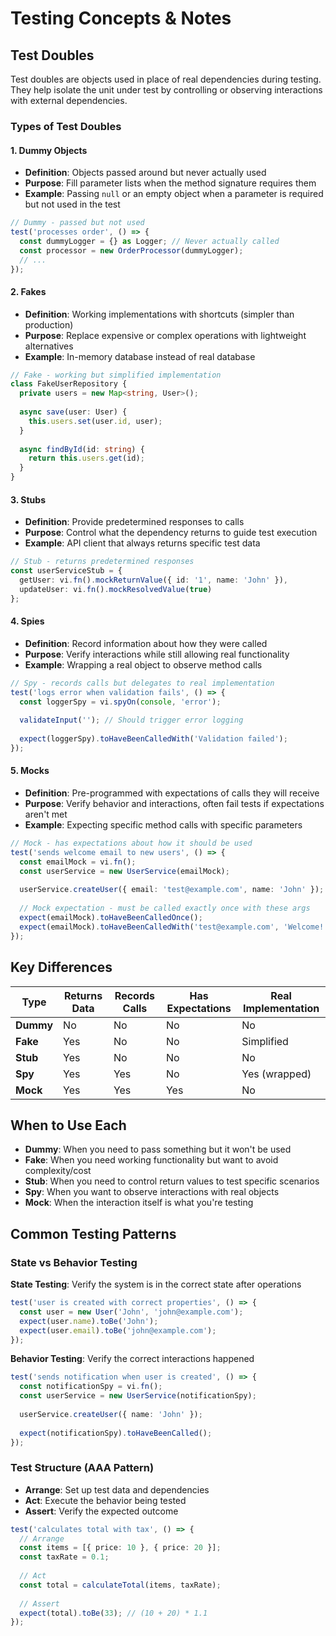 # Testing Concepts & Notes

## Test Doubles

Test doubles are objects used in place of real dependencies during testing. They help isolate the unit under test by controlling or observing interactions with external dependencies.

### Types of Test Doubles

#### 1. Dummy Objects
- **Definition**: Objects passed around but never actually used
- **Purpose**: Fill parameter lists when the method signature requires them
- **Example**: Passing `null` or an empty object when a parameter is required but not used in the test

```typescript
// Dummy - passed but not used
test('processes order', () => {
  const dummyLogger = {} as Logger; // Never actually called
  const processor = new OrderProcessor(dummyLogger);
  // ...
});
```

#### 2. Fakes
- **Definition**: Working implementations with shortcuts (simpler than production)
- **Purpose**: Replace expensive or complex operations with lightweight alternatives
- **Example**: In-memory database instead of real database

```typescript
// Fake - working but simplified implementation
class FakeUserRepository {
  private users = new Map<string, User>();
  
  async save(user: User) {
    this.users.set(user.id, user);
  }
  
  async findById(id: string) {
    return this.users.get(id);
  }
}
```

#### 3. Stubs
- **Definition**: Provide predetermined responses to calls
- **Purpose**: Control what the dependency returns to guide test execution
- **Example**: API client that always returns specific test data

```typescript
// Stub - returns predetermined responses
const userServiceStub = {
  getUser: vi.fn().mockReturnValue({ id: '1', name: 'John' }),
  updateUser: vi.fn().mockResolvedValue(true)
};
```

#### 4. Spies
- **Definition**: Record information about how they were called
- **Purpose**: Verify interactions while still allowing real functionality
- **Example**: Wrapping a real object to observe method calls

```typescript
// Spy - records calls but delegates to real implementation
test('logs error when validation fails', () => {
  const loggerSpy = vi.spyOn(console, 'error');
  
  validateInput(''); // Should trigger error logging
  
  expect(loggerSpy).toHaveBeenCalledWith('Validation failed');
});
```

#### 5. Mocks
- **Definition**: Pre-programmed with expectations of calls they will receive
- **Purpose**: Verify behavior and interactions, often fail tests if expectations aren't met
- **Example**: Expecting specific method calls with specific parameters

```typescript
// Mock - has expectations about how it should be used
test('sends welcome email to new users', () => {
  const emailMock = vi.fn();
  const userService = new UserService(emailMock);
  
  userService.createUser({ email: 'test@example.com', name: 'John' });
  
  // Mock expectation - must be called exactly once with these args
  expect(emailMock).toHaveBeenCalledOnce();
  expect(emailMock).toHaveBeenCalledWith('test@example.com', 'Welcome!');
});
```

## Key Differences

| Type | Returns Data | Records Calls | Has Expectations | Real Implementation |
|------|-------------|---------------|------------------|-------------------|
| **Dummy** | No | No | No | No |
| **Fake** | Yes | No | No | Simplified |
| **Stub** | Yes | No | No | No |
| **Spy** | Yes | Yes | No | Yes (wrapped) |
| **Mock** | Yes | Yes | Yes | No |

## When to Use Each

- **Dummy**: When you need to pass something but it won't be used
- **Fake**: When you need working functionality but want to avoid complexity/cost
- **Stub**: When you need to control return values to test specific scenarios
- **Spy**: When you want to observe interactions with real objects
- **Mock**: When the interaction itself is what you're testing

## Common Testing Patterns

### State vs Behavior Testing

**State Testing**: Verify the system is in the correct state after operations
```typescript
test('user is created with correct properties', () => {
  const user = new User('John', 'john@example.com');
  expect(user.name).toBe('John');
  expect(user.email).toBe('john@example.com');
});
```

**Behavior Testing**: Verify the correct interactions happened
```typescript
test('sends notification when user is created', () => {
  const notificationSpy = vi.fn();
  const userService = new UserService(notificationSpy);
  
  userService.createUser({ name: 'John' });
  
  expect(notificationSpy).toHaveBeenCalled();
});
```

### Test Structure (AAA Pattern)

- **Arrange**: Set up test data and dependencies
- **Act**: Execute the behavior being tested
- **Assert**: Verify the expected outcome

```typescript
test('calculates total with tax', () => {
  // Arrange
  const items = [{ price: 10 }, { price: 20 }];
  const taxRate = 0.1;
  
  // Act
  const total = calculateTotal(items, taxRate);
  
  // Assert
  expect(total).toBe(33); // (10 + 20) * 1.1
});
``` 